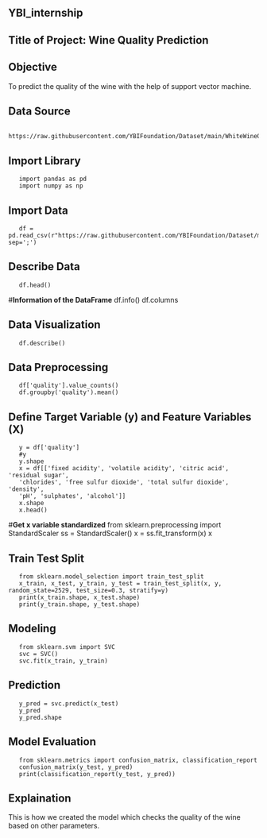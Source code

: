 ## YBI_internship

Title of Project: Wine Quality Prediction
-----------------------------------------------------------------------------------------------------------

## **Objective**
To predict the quality of the wine with the help of support vector machine.

## **Data Source**
       https://raw.githubusercontent.com/YBIFoundation/Dataset/main/WhiteWineQuality.csv

## **Import Library**
       import pandas as pd
       import numpy as np

## **Import Data**
       df = pd.read_csv(r"https://raw.githubusercontent.com/YBIFoundation/Dataset/main/WhiteWineQuality.csv", sep=';')

## **Describe Data**
       df.head()

#**Information of the DataFrame**
       df.info()
       df.columns

## **Data Visualization**
       df.describe()

## **Data Preprocessing**
       df['quality'].value_counts()
       df.groupby('quality').mean()

## **Define Target Variable (y) and Feature Variables (X)**
       y = df['quality']
       #y
       y.shape
       x = df[['fixed acidity', 'volatile acidity', 'citric acid', 'residual sugar',
       'chlorides', 'free sulfur dioxide', 'total sulfur dioxide', 'density',
       'pH', 'sulphates', 'alcohol']]
       x.shape
       x.head()

#**Get x variable standardized**
       from sklearn.preprocessing import StandardScaler
       ss = StandardScaler()
       x = ss.fit_transform(x)
       x

## **Train Test Split**
       from sklearn.model_selection import train_test_split
       x_train, x_test, y_train, y_test = train_test_split(x, y, random_state=2529, test_size=0.3, stratify=y)
       print(x_train.shape, x_test.shape)
       print(y_train.shape, y_test.shape)

## **Modeling**
       from sklearn.svm import SVC
       svc = SVC()
       svc.fit(x_train, y_train)

## **Prediction**
       y_pred = svc.predict(x_test)
       y_pred
       y_pred.shape

## **Model Evaluation**
       from sklearn.metrics import confusion_matrix, classification_report
       confusion_matrix(y_test, y_pred)
       print(classification_report(y_test, y_pred))

## **Explaination**
This is how we created the model which checks the quality of the wine based on other parameters.

